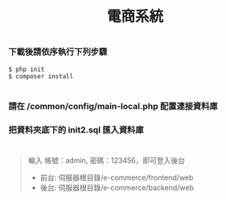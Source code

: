 # <p align="center">電商系統</p>

#
### 下載後請依序執行下列步驟
    $ php init
    $ composer install

#
### 請在 /common/config/main-local.php 配置連接資料庫
### 把資料夾底下的 init2.sql 匯入資料庫

#
> 輸入 帳號：admin, 密碼：123456，即可登入後台
>- 前台: 伺服器根目錄/e-commerce/frontend/web
>- 後台: 伺服器根目錄/e-commerce/backend/web
